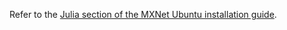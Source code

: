 Refer to the [Julia section of the MXNet Ubuntu installation guide](ubuntu_setup#install-the-mxnet-package-for-julia).


